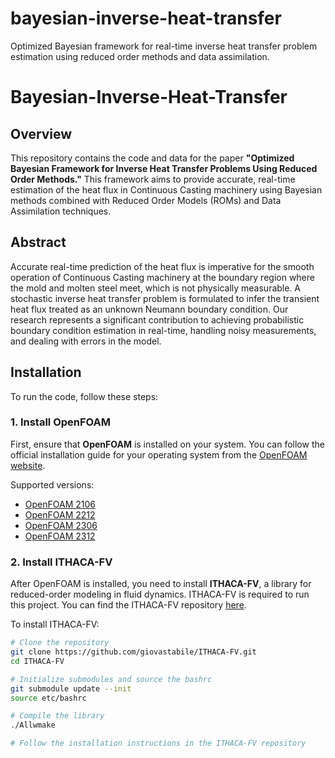 # bayesian-inverse-heat-transfer
Optimized Bayesian framework for real-time inverse heat transfer problem estimation using reduced order methods and data assimilation.

# Bayesian-Inverse-Heat-Transfer

## Overview
This repository contains the code and data for the paper **"Optimized Bayesian Framework for Inverse Heat Transfer Problems Using Reduced Order Methods."** This framework aims to provide accurate, real-time estimation of the heat flux in Continuous Casting machinery using Bayesian methods combined with Reduced Order Models (ROMs) and Data Assimilation techniques.

## Abstract
Accurate real-time prediction of the heat flux is imperative for the smooth operation of Continuous Casting machinery at the boundary region where the mold and molten steel meet, which is not physically measurable. A stochastic inverse heat transfer problem is formulated to infer the transient heat flux treated as an unknown Neumann boundary condition. Our research represents a significant contribution to achieving probabilistic boundary condition estimation in real-time, handling noisy measurements, and dealing with errors in the model.

## Installation
To run the code, follow these steps:

### 1. Install OpenFOAM
First, ensure that **OpenFOAM** is installed on your system. You can follow the official installation guide for your operating system from the [OpenFOAM website](https://www.openfoam.com/download).

Supported versions:
- [OpenFOAM 2106](https://www.openfoam.com/news/main-news/openfoam-v2106)
- [OpenFOAM 2212](https://www.openfoam.com/news/main-news/openfoam-v2212)
- [OpenFOAM 2306](https://www.openfoam.com/news/main-news/openfoam-v2306)
- [OpenFOAM 2312](https://www.openfoam.com/news/main-news/openfoam-v2312)


### 2. Install ITHACA-FV
After OpenFOAM is installed, you need to install **ITHACA-FV**, a library for reduced-order modeling in fluid dynamics. ITHACA-FV is required to run this project. You can find the ITHACA-FV repository [here](https://github.com/giovastabile/ITHACA-FV).


To install ITHACA-FV:
```bash
# Clone the repository
git clone https://github.com/giovastabile/ITHACA-FV.git
cd ITHACA-FV

# Initialize submodules and source the bashrc
git submodule update --init
source etc/bashrc

# Compile the library
./Allwmake

# Follow the installation instructions in the ITHACA-FV repository
